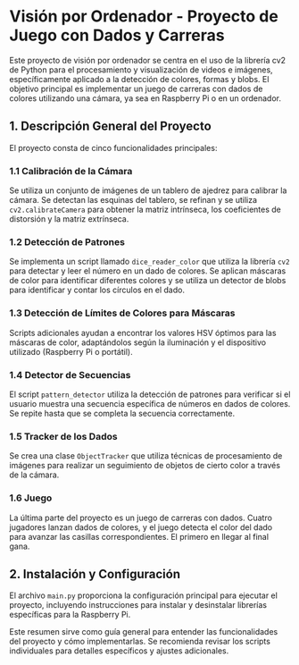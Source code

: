 # Visión por Ordenador - Proyecto de Juego con Dados y Carreras

Este proyecto de visión por ordenador se centra en el uso de la librería cv2 de Python para el procesamiento y visualización de videos e imágenes, específicamente aplicado a la detección de colores, formas y blobs. El objetivo principal es implementar un juego de carreras con dados de colores utilizando una cámara, ya sea en Raspberry Pi o en un ordenador.

## 1. Descripción General del Proyecto

El proyecto consta de cinco funcionalidades principales:

### 1.1 Calibración de la Cámara

Se utiliza un conjunto de imágenes de un tablero de ajedrez para calibrar la cámara. Se detectan las esquinas del tablero, se refinan y se utiliza `cv2.calibrateCamera` para obtener la matriz intrínseca, los coeficientes de distorsión y la matriz extrínseca.

### 1.2 Detección de Patrones

Se implementa un script llamado `dice_reader_color` que utiliza la librería `cv2` para detectar y leer el número en un dado de colores. Se aplican máscaras de color para identificar diferentes colores y se utiliza un detector de blobs para identificar y contar los círculos en el dado.

### 1.3 Detección de Límites de Colores para Máscaras

Scripts adicionales ayudan a encontrar los valores HSV óptimos para las máscaras de color, adaptándolos según la iluminación y el dispositivo utilizado (Raspberry Pi o portátil).

### 1.4 Detector de Secuencias

El script `pattern_detector` utiliza la detección de patrones para verificar si el usuario muestra una secuencia específica de números en dados de colores. Se repite hasta que se completa la secuencia correctamente.

### 1.5 Tracker de los Dados

Se crea una clase `ObjectTracker` que utiliza técnicas de procesamiento de imágenes para realizar un seguimiento de objetos de cierto color a través de la cámara.

### 1.6 Juego

La última parte del proyecto es un juego de carreras con dados. Cuatro jugadores lanzan dados de colores, y el juego detecta el color del dado para avanzar las casillas correspondientes. El primero en llegar al final gana.

## 2. Instalación y Configuración

El archivo `main.py` proporciona la configuración principal para ejecutar el proyecto, incluyendo instrucciones para instalar y desinstalar librerías específicas para la Raspberry Pi.

Este resumen sirve como guía general para entender las funcionalidades del proyecto y cómo implementarlas. Se recomienda revisar los scripts individuales para detalles específicos y ajustes adicionales.
